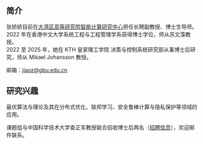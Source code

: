 <h2 class="category">简介</h2>

张娇娇目前在[大湾区高等研究院智能计算研究中心](https://www.gbu.edu.cn/menu/208)担任长聘副教授、博士生导师。  
2022 年在香港中文大学系统工程与工程管理学系获得博士学位，师从苏文藻教授。  
2022 至 2025 年，她在 KTH 皇家理工学院 决策与控制系统研究部从事博士后研究，师从 Mikael Johansson 教授。  

邮箱：jiaoz@gbu.edu.cn
<br>

<h2 class="category">研究兴趣</h2>
最优算法与理论及其在分布式优化、联邦学习、安全鲁棒计算与隐私保护等领域的应用。

课题组与中国科学技术大学查正军教授联合招收博士后两名（<a href="https://www.sciencehr.net/html/bsh/gx/2025/07/143897.html" target="_blank">招聘信息</a>），欢迎邮件联系。
